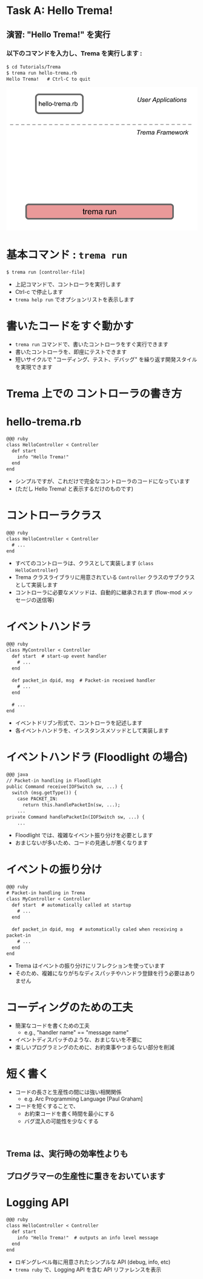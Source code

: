 <!SLIDE>
# Task A: Hello Trema! #########################################################


<!SLIDE commandline>
## 演習: "Hello Trema!" を実行 #############################################

### 以下のコマンドを入力し、Trema を実行します :

	$ cd Tutorials/Trema
	$ trema run hello-trema.rb
	Hello Trema!   # Ctrl-C to quit


<!SLIDE center>
![overview](hello_trema.png)


<!SLIDE small>
# 基本コマンド : `trema run` ###############################################

	$ trema run [controller-file]

* 上記コマンドで、コントローラを実行します
* Ctrl-c で停止します
* `trema help run` でオプションリストを表示します


<!SLIDE small>
# 書いたコードをすぐ動かす #################################################################

* `trema run` コマンドで、書いたコントローラをすぐ実行できます
* 書いたコントローラを、即座にテストできます
* 短いサイクルで "コーディング、テスト、デバッグ" を繰り返す開発スタイルを実現できます


<!SLIDE small>
# Trema 上での コントローラの書き方 #############################################


<!SLIDE small>
# hello-trema.rb ###############################################################

	@@@ ruby
	class HelloController < Controller
	  def start
	    info "Hello Trema!"
	  end
	end

* シンプルですが、これだけで完全なコントローラのコードになっています
* (ただし Hello Trema! と表示するだけのものです)


<!SLIDE small>
# コントローラクラス #############################################################

	@@@ ruby
	class HelloController < Controller
	  # ...
	end

* すべてのコントローラは、クラスとして実装します (`class HelloController`)
* Trema クラスライブラリに用意されている `Controller` クラスのサブクラスとして実装します
* コントローラに必要なメソッドは、自動的に継承されます (flow-mod メッセージの送信等)


<!SLIDE small>
# イベントハンドラ ###############################################################

	@@@ ruby
	class MyController < Controller
	  def start  # start-up event handler
	    # ...
	  end
	      
	  def packet_in dpid, msg  # Packet-in received handler
	    # ...
	  end
	
	  # ...
	end

* イベントドリブン形式で、コントローラを記述します
* 各イベントハンドラを、インスタンスメソッドとして実装します


<!SLIDE small>
# イベントハンドラ (Floodlight の場合) #################################################

	@@@ java
	// Packet-in handling in Floodlight
	public Command receive(IOFSwitch sw, ...) {
	  switch (msg.getType()) {
	    case PACKET_IN:
	      return this.handlePacketIn(sw, ...);
	    ...
	private Command handlePacketIn(IOFSwitch sw, ...) {
	    ...

* Floodlight では、複雑なイベント振り分けを必要とします
* おまじないが多いため、コードの見通しが悪くなります


<!SLIDE small>
# イベントの振り分け ################################################################

	@@@ ruby
	# Packet-in handling in Trema
	class MyController < Controller
	  def start  # automatically called at startup
	    # ...
	  end
	      
	  def packet_in dpid, msg  # automatically caled when receiving a packet-in
	    # ...
	  end
	end

* Trema はイベントの振り分けにリフレクションを使っています
* そのため、複雑になりがちなディスパッチやハンドラ登録を行う必要はありません


<!SLIDE small transition=uncover>
# コーディングのための工夫 #######################################################

* 簡潔なコードを書くための工夫
  * e.g., "handler name" == "message name"
* イベントディスパッチのような、おまじないを不要に
* 楽しいプログラミングのために、お約束事やつまらない部分を削減


<!SLIDE small>
# 短く書く ################################################################

* コードの長さと生産性の間には強い相関関係
  * e.g. Arc Programming Language [Paul Graham]
* コードを短くすることで、
  * お約束コードを書く時間を最小にする
  * バグ混入の可能性を少なくする

<br />

## Trema は、実行時の効率性よりも
## <b>プログラマーの生産性</b>に重きをおいています


<!SLIDE small>
# Logging API ##################################################################

	@@@ ruby
	class HelloController < Controller
	  def start
	    info "Hello Trema!"	 # outputs an info level message
	  end
	end

* ロギングレベル毎に用意されたシンプルな API (debug, info, etc)
* `trema ruby` で、Logging API を含む API リファレンスを表示

